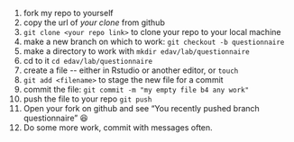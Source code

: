 1. fork my repo to yourself
1. copy the url of _your clone_ from github
1. `git clone <your repo link>` to clone your repo to your local machine
1. make a new branch on which to work: `git checkout -b questionnaire`
1. make a directory to work with `mkdir edav/lab/questionnaire`
1. cd to it `cd edav/lab/questionnaire`
1. create a file -- either in Rstudio or another editor, or `touch`
1. `git add <filename>` to stage the new file for a commit
1. commit the file: `git commit -m "my empty file b4 any work"`
1. push the file to your repo `git push`
1. Open your fork on github and see “You recently pushed branch questionnaire” :satisfied:
1. Do some more work, commit with messages often.